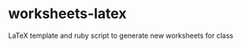 worksheets-latex
================

LaTeX template and ruby script to generate new worksheets for class